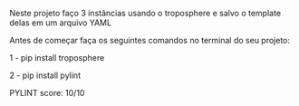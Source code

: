 Neste projeto faço 3 instâncias usando o troposphere e salvo o template delas em um arquivo YAML

Antes de começar faça os seguintes comandos no terminal do seu projeto:

1 - pip install troposphere

2 - pip install pylint

PYLINT score: 10/10
